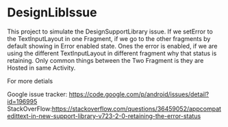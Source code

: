 # DesignLibIssue
This project to simulate the DesignSupportLibrary issue.  If we setError to the TextInputLayout in one Fragment, if we go to the other fragments by default showing in Error enabled state. Ones the error is enabled, if we are using the different TextInputLayout in different fragment why that status is retaining. Only common things between the Two Fragment is they are Hosted in same Activity.

For more detials

Google issue tracker: https://code.google.com/p/android/issues/detail?id=196995 
StackOverFlow:https://stackoverflow.com/questions/36459052/appcompatedittext-in-new-support-library-v723-2-0-retaining-the-error-status
